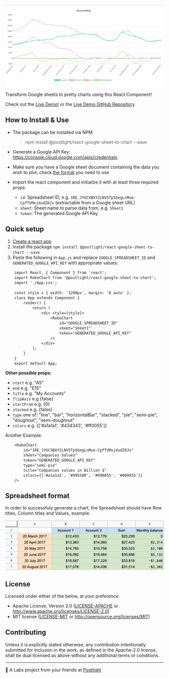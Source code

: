 ![Robo Chart preview](static/images/robo-chart.png)

Transform Google sheets to pretty charts using this React Component!

Check out the [Live Demo!](https://robochart.netlify.com/) or the [Live Demo GitHub Repository](https://github.com/postlight/robo-chart-web)

## How to Install & Use

-   The package can be installed via NPM:

    > npm install @postlight/react-google-sheet-to-chart --save

-   Generate a Google API Key: https://console.cloud.google.com/apis/credentials

-   Make sure you have a Google sheet document containing the data you wish to plot, check [the format](#spreadsheet-format) you need to use

-   Import the react component and initialize it with at least three required props:

    -   `id`: Spreadsheet ID, e.g. `1RE_JYUCXBXY2LNV5Tp5GegLnMue-CpfTVMxjdudZ8Js` (extractable from a Google sheet URL)
    -   `sheet`: Sheet name to parse data from, e.g. `Sheet1`
    -   `token`: The generated Google API Key

## Quick setup

1. [Create a react app](https://github.com/facebook/create-react-app)
2. Install the package `npm install @postlight/react-google-sheet-to-chart --save`
3. Paste the following in `App.js` and replace `GOOGLE_SPREADSHEET_ID` and `GENERATED_GOOGLE_API_KEY` with appropriate values:

```
    import React, { Component } from 'react';
    import RoboChart from '@postlight/react-google-sheet-to-chart';
    import './App.css';

    const style = { width: '1200px', margin: '0 auto' };
    class App extends Component {
        render() {
            return (
                <div style={style}>
                    <RoboChart
                        id="GOOGLE_SPREADSHEET_ID"
                        sheet="Sheet1"
                        token="GENERATED_GOOGLE_API_KEY"
                    />
                </div>
            );
        }
    }
    export default App;
```

**Other possible props:**

-   `start` e.g. "A5"
-   `end` e.g. "E15"
-   `title` e.g. "My Accounts"
-   `flipAxis` e.g {false}
-   `startFrom` e.g. {0}
-   `stacked` e.g. {false}
-   `type` one of: "line", "bar", "horizontalBar", "stacked", "pie", "semi-pie", "doughnut", "semi-doughnut"
-   `colors` e.g. {['#a1a1a1', '#434343', '#ff0055']}

Another Example:

```
    <RoboChart
        id="1RE_JYUCXBXY2LNV5Tp5GegLnMue-CpfTVMxjdudZ8Js"
        sheet="Companies Values"
        token="GENERATED_GOOGLE_API_KEY"
        type="semi-pie"
        title="Companies values in Billion $"
        colors={['#a1a1a1', '#995500', '#990055', '#009955']}
    />
```

## Spreadsheet format

In order to successfuly generate a chart, the Spreadsheet should have Row titles, Column titles and Values, example:

![Spreadsheet example](static/images/spreadsheet-format.png)

## License

Licensed under either of the below, at your preference:

-   Apache License, Version 2.0
    ([LICENSE-APACHE](LICENSE-APACHE) or http://www.apache.org/licenses/LICENSE-2.0)
-   MIT license
    ([LICENSE-MIT](LICENSE-MIT) or http://opensource.org/licenses/MIT)

## Contributing

Unless it is explicitly stated otherwise, any contribution intentionally submitted for inclusion in the work, as defined in the Apache-2.0 license, shall be dual licensed as above without any additional terms or conditions.

---

🔬 A Labs project from your friends at [Postlight](https://postlight.com/labs)
